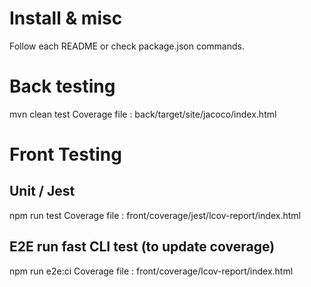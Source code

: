 # Install & misc
Follow each README or check package.json commands.

# Back testing
mvn clean test
Coverage file : back/target/site/jacoco/index.html

# Front Testing
## Unit / Jest
npm run test
Coverage file : front/coverage/jest/lcov-report/index.html

## E2E run fast CLI test (to update coverage)
npm run e2e:ci
Coverage file : front/coverage/lcov-report/index.html
